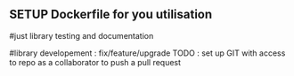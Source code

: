 ## SETUP Dockerfile for you utilisation
#just library testing and documentation

#library developement : fix/feature/upgrade
TODO : set up GIT with access to repo as a collaborator to push a pull request